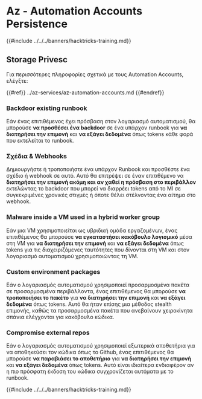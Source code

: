 # Az - Automation Accounts Persistence

{{#include ../../../banners/hacktricks-training.md}}

## Storage Privesc

Για περισσότερες πληροφορίες σχετικά με τους Automation Accounts, ελέγξτε:

{{#ref}}
../az-services/az-automation-accounts.md
{{#endref}}

### Backdoor existing runbook

Εάν ένας επιτιθέμενος έχει πρόσβαση στον λογαριασμό αυτοματισμού, θα μπορούσε **να προσθέσει ένα backdoor** σε ένα υπάρχον runbook για **να διατηρήσει την επιμονή** και **να εξάγει δεδομένα** όπως tokens κάθε φορά που εκτελείται το runbook.

### Σχέδια & Webhooks

Δημιουργήστε ή τροποποιήστε ένα υπάρχον Runbook και προσθέστε ένα σχέδιο ή webhook σε αυτό. Αυτό θα επιτρέψει σε έναν επιτιθέμενο να **διατηρήσει την επιμονή ακόμη και αν χαθεί η πρόσβαση στο περιβάλλον** εκτελώντας το backdoor που μπορεί να διαρρέει tokens από το MI σε συγκεκριμένες χρονικές στιγμές ή όποτε θέλει στέλνοντας ένα αίτημα στο webhook.

### Malware inside a VM used in a hybrid worker group

Εάν μια VM χρησιμοποιείται ως υβριδική ομάδα εργαζομένων, ένας επιτιθέμενος θα μπορούσε **να εγκαταστήσει κακόβουλο λογισμικό** μέσα στη VM για **να διατηρήσει την επιμονή** και **να εξάγει δεδομένα** όπως tokens για τις διαχειριζόμενες ταυτότητες που δίνονται στη VM και στον λογαριασμό αυτοματισμού χρησιμοποιώντας τη VM.

### Custom environment packages

Εάν ο λογαριασμός αυτοματισμού χρησιμοποιεί προσαρμοσμένα πακέτα σε προσαρμοσμένα περιβάλλοντα, ένας επιτιθέμενος θα μπορούσε **να τροποποιήσει το πακέτο** για **να διατηρήσει την επιμονή** και **να εξάγει δεδομένα** όπως tokens. Αυτό θα ήταν επίσης μια μέθοδος stealth επιμονής, καθώς τα προσαρμοσμένα πακέτα που ανεβαίνουν χειροκίνητα σπάνια ελέγχονται για κακόβουλο κώδικα.

### Compromise external repos

Εάν ο λογαριασμός αυτοματισμού χρησιμοποιεί εξωτερικά αποθετήρια για να αποθηκεύσει τον κώδικα όπως το Github, ένας επιτιθέμενος θα μπορούσε **να παραβιάσει το αποθετήριο** για **να διατηρήσει την επιμονή** και **να εξάγει δεδομένα** όπως tokens. Αυτό είναι ιδιαίτερα ενδιαφέρον αν η πιο πρόσφατη έκδοση του κώδικα συγχρονίζεται αυτόματα με το runbook.

{{#include ../../../banners/hacktricks-training.md}}
